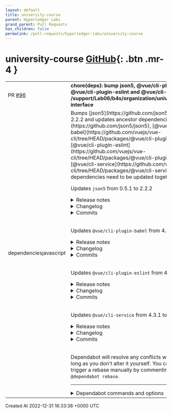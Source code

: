 ```yaml
---
layout: default
title: university-course
parent: Hyperledger Labs
grand_parent: Pull Requests
has_children: false
permalink: /pull-requests/hyperledger-labs/university-course
---
```


# university-course <span class="fs-3 right-align">[GitHub](https://github.com/hyperledger-labs/university-course){: .btn .mr-4 }</span>


<div>
    <table>
        <tr>
            <td>
                PR <a href="https://github.com/hyperledger-labs/university-course/pull/96" class=".btn">#96</a>
            </td>
            <td>
                <b>
                    chore(deps): bump json5, @vue/cli-plugin-babel, @vue/cli-plugin-eslint and @vue/cli-service in /support/Lab06/b4s/organization/university/user-interface
                </b>
            </td>
        </tr>
        <tr>
            <td>
                <span class="chip">dependencies</span><span class="chip">javascript</span>
            </td>
            <td>
                Bumps [json5](https://github.com/json5/json5) to 2.2.2 and updates ancestor dependencies [json5](https://github.com/json5/json5), [@vue/cli-plugin-babel](https://github.com/vuejs/vue-cli/tree/HEAD/packages/@vue/cli-plugin-babel), [@vue/cli-plugin-eslint](https://github.com/vuejs/vue-cli/tree/HEAD/packages/@vue/cli-plugin-eslint) and [@vue/cli-service](https://github.com/vuejs/vue-cli/tree/HEAD/packages/@vue/cli-service). These dependencies need to be updated together.

Updates `json5` from 0.5.1 to 2.2.2
<details>
<summary>Release notes</summary>
<p><em>Sourced from <a href="https://github.com/json5/json5/releases">json5's releases</a>.</em></p>
<blockquote>
<h2>v2.2.2</h2>
<ul>
<li>Fix: Properties with the name <code>__proto__</code> are added to objects and arrays.
(<a href="https://github-redirect.dependabot.com/json5/json5/issues/199">#199</a>) This also fixes a prototype pollution vulnerability reported by
Jonathan Gregson! (<a href="https://github-redirect.dependabot.com/json5/json5/issues/295">#295</a>).</li>
</ul>
<h2>v2.2.1</h2>
<ul>
<li>Fix: Removed dependence on minimist to patch CVE-2021-44906. (<a href="https://github-redirect.dependabot.com/json5/json5/issues/266">#266</a>)</li>
</ul>
<h2>v2.2.0</h2>
<ul>
<li>New: Accurate and documented TypeScript declarations are now included. There is no need to install <code>@types/json5</code>. (<a href="https://github-redirect.dependabot.com/json5/json5/issues/236">#236</a>, <a href="https://github-redirect.dependabot.com/json5/json5/issues/244">#244</a>)</li>
</ul>
<h3>v2.1.3 [<a href="https://github.com/json5/json5/tree/v2.1.3">code</a>, <a href="https://github.com/json5/json5/compare/v2.1.2...v2.1.3">diff</a>]</h3>
<ul>
<li>Fix: An out of memory bug when parsing numbers has been fixed. (<a href="https://github-redirect.dependabot.com/json5/json5/issues/228">#228</a>, <a href="https://github-redirect.dependabot.com/json5/json5/issues/229">#229</a>)</li>
</ul>
<h2>v2.1.2</h2>
<ul>
<li>Fix: Bump <code>minimist</code> to <code>v1.2.5</code>. (<a href="https://github-redirect.dependabot.com/json5/json5/issues/222">#222</a>)</li>
</ul>
<h2>v2.1.1</h2>
<ul>
<li>New: <code>package.json</code> and <code>package.json5</code> include a <code>module</code> property so
bundlers like webpack, rollup and parcel can take advantage of the ES Module
build. (<a href="https://github-redirect.dependabot.com/json5/json5/issues/208">#208</a>)</li>
<li>Fix: <code>stringify</code> outputs <code>\0</code> as <code>\\x00</code> when followed by a digit. (<a href="https://github-redirect.dependabot.com/json5/json5/issues/210">#210</a>)</li>
<li>Fix: Spelling mistakes have been fixed. (<a href="https://github-redirect.dependabot.com/json5/json5/issues/196">#196</a>)</li>
</ul>
<h2>v2.1.0</h2>
<ul>
<li>New: The <code>index.mjs</code> and <code>index.min.mjs</code> browser builds in the <code>dist</code> directory support ES6 modules. (<a href="https://github-redirect.dependabot.com/json5/json5/issues/187">#187</a>)</li>
</ul>
<h2>v2.0.1</h2>
<ul>
<li>Fix: The browser builds in the <code>dist</code> directory support ES5. (<a href="https://github-redirect.dependabot.com/json5/json5/issues/182">#182</a>)</li>
</ul>
<h2>v2.0.0</h2>
<ul>
<li>
<p><strong>Major</strong>: JSON5 officially supports Node.js v6 and later. Support for Node.js
v4 has been dropped. Since Node.js v6 supports ES5 features, the code has been
rewritten in native ES5, and the dependence on Babel has been eliminated.</p>
</li>
<li>
<p>New: Support for Unicode 10 has been added.</p>
</li>
<li>
<p>New: The test framework has been migrated from Mocha to Tap.</p>
</li>
<li>
<p>New: The browser build at <code>dist/index.js</code> is no longer minified by default. A
minified version is available at <code>dist/index.min.js</code>. (<a href="https://github-redirect.dependabot.com/json5/json5/issues/181">#181</a>)</p>
</li>
<li>
<p>Fix: The warning has been made clearer when line and paragraph separators are
used in strings.</p>
</li>
<li>
<p>Fix: <code>package.json5</code> has been restored, and it is automatically generated and</p>
</li>
</ul>
<!-- raw HTML omitted -->
</blockquote>
<p>... (truncated)</p>
</details>
<details>
<summary>Changelog</summary>
<p><em>Sourced from <a href="https://github.com/json5/json5/blob/main/CHANGELOG.md">json5's changelog</a>.</em></p>
<blockquote>
<h3>v2.2.2 [<a href="https://github.com/json5/json5/tree/v2.2.2">code</a>, <a href="https://github.com/json5/json5/compare/v2.2.1...v2.2.2">diff</a>]</h3>
<ul>
<li>Fix: Properties with the name <code>__proto__</code> are added to objects and arrays.
(<a href="https://github-redirect.dependabot.com/json5/json5/issues/199">#199</a>) This also fixes a prototype pollution vulnerability reported by
Jonathan Gregson! (<a href="https://github-redirect.dependabot.com/json5/json5/issues/295">#295</a>).</li>
</ul>
<h3>v2.2.1 [<a href="https://github.com/json5/json5/tree/v2.2.1">code</a>, <a href="https://github.com/json5/json5/compare/v2.2.0...v2.2.1">diff</a>]</h3>
<ul>
<li>Fix: Removed dependence on minimist to patch CVE-2021-44906. (<a href="https://github-redirect.dependabot.com/json5/json5/issues/266">#266</a>)</li>
</ul>
<h3>v2.2.0 [<a href="https://github.com/json5/json5/tree/v2.2.0">code</a>, <a href="https://github.com/json5/json5/compare/v2.1.3...v2.2.0">diff</a>]</h3>
<ul>
<li>New: Accurate and documented TypeScript declarations are now included. There
is no need to install <code>@types/json5</code>. (<a href="https://github-redirect.dependabot.com/json5/json5/issues/236">#236</a>, <a href="https://github-redirect.dependabot.com/json5/json5/issues/244">#244</a>)</li>
</ul>
<h3>v2.1.3 [<a href="https://github.com/json5/json5/tree/v2.1.3">code</a>, <a href="https://github.com/json5/json5/compare/v2.1.2...v2.1.3">diff</a>]</h3>
<ul>
<li>Fix: An out of memory bug when parsing numbers has been fixed. (<a href="https://github-redirect.dependabot.com/json5/json5/issues/228">#228</a>,
<a href="https://github-redirect.dependabot.com/json5/json5/issues/229">#229</a>)</li>
</ul>
<h3>v2.1.2 [<a href="https://github.com/json5/json5/tree/v2.1.2">code</a>, <a href="https://github.com/json5/json5/compare/v2.1.1...v2.1.2">diff</a>]</h3>
<ul>
<li>Fix: Bump <code>minimist</code> to <code>v1.2.5</code>. (<a href="https://github-redirect.dependabot.com/json5/json5/issues/222">#222</a>)</li>
</ul>
<h3>v2.1.1 [<a href="https://github.com/json5/json5/tree/v2.1.1">code</a>, <a href="https://github.com/json5/json5/compare/v2.0.1...v2.1.1">diff</a>]</h3>
<ul>
<li>New: <code>package.json</code> and <code>package.json5</code> include a <code>module</code> property so
bundlers like webpack, rollup and parcel can take advantage of the ES Module
build. (<a href="https://github-redirect.dependabot.com/json5/json5/issues/208">#208</a>)</li>
<li>Fix: <code>stringify</code> outputs <code>\0</code> as <code>\\x00</code> when followed by a digit. (<a href="https://github-redirect.dependabot.com/json5/json5/issues/210">#210</a>)</li>
<li>Fix: Spelling mistakes have been fixed. (<a href="https://github-redirect.dependabot.com/json5/json5/issues/196">#196</a>)</li>
</ul>
<!-- raw HTML omitted -->
</blockquote>
<p>... (truncated)</p>
</details>
<details>
<summary>Commits</summary>
<ul>
<li><a href="https://github.com/json5/json5/commit/14f8cb186e8abdfaccf6527171da7b1224374650"><code>14f8cb1</code></a> 2.2.2</li>
<li><a href="https://github.com/json5/json5/commit/10cc7ca9169b59c5e0f5afc03dbd870cd06bcc46"><code>10cc7ca</code></a> docs: update CHANGELOG for v2.2.2</li>
<li><a href="https://github.com/json5/json5/commit/7774c1097993bc3ce9f0ac4b722a32bf7d6871c8"><code>7774c10</code></a> fix: add <strong>proto</strong> to objects and arrays</li>
<li><a href="https://github.com/json5/json5/commit/edde30abd8b22facf2c06c72586b9f6edf12700d"><code>edde30a</code></a> Readme: slight tweak to intro</li>
<li><a href="https://github.com/json5/json5/commit/97286f8bd542c89dcee096bc05dd28ed2dfc1e16"><code>97286f8</code></a> Improve example in readme</li>
<li><a href="https://github.com/json5/json5/commit/d720b4fe4ad800b726da6b0f43c8454c4310fe8d"><code>d720b4f</code></a> Improve readme (e.g. explain JSON5 better!) (<a href="https://github-redirect.dependabot.com/json5/json5/issues/291">#291</a>)</li>
<li><a href="https://github.com/json5/json5/commit/910ce25914ed366a39a610b17bcd581b5da02d32"><code>910ce25</code></a> docs: fix spelling of Aseem</li>
<li><a href="https://github.com/json5/json5/commit/2aab4dd2a7c212dd4af7b91f29aa315c20251b92"><code>2aab4dd</code></a> test: require tap as t in cli tests</li>
<li><a href="https://github.com/json5/json5/commit/6d426865cec0ba7e20d4a98341e61cf26176b8fb"><code>6d42686</code></a> test: remove mocha syntax from tests</li>
<li><a href="https://github.com/json5/json5/commit/4798b9dbde850c8e84e59ac58ba2894ef184434d"><code>4798b9d</code></a> docs: update installation and usage for modules</li>
<li>Additional commits viewable in <a href="https://github.com/json5/json5/compare/v0.5.1...v2.2.2">compare view</a></li>
</ul>
</details>
<br />

Updates `@vue/cli-plugin-babel` from 4.3.1 to 5.0.8
<details>
<summary>Release notes</summary>
<p><em>Sourced from <a href="https://github.com/vuejs/vue-cli/releases"><code>@​vue/cli-plugin-babel</code>'s releases</a>.</em></p>
<blockquote>
<h2>v5.0.8</h2>
<h4>:bug: Bug Fix</h4>
<ul>
<li><code>@vue/cli-service</code>
<ul>
<li><a href="https://github.com/vuejs/vue-cli/commit/0260e4d">0260e4d</a> fix: add devServer.server.type to useHttps judgement (<a href="https://github-redirect.dependabot.com/vuejs/vue-cli/pull/7222">vuejs/vue-cli#7222</a>)</li>
</ul>
</li>
<li><code>@vue/cli-ui</code>
<ul>
<li><a href="https://github.com/vuejs/vue-cli/commit/07052c4">07052c4</a> fix: Vue CLI UI graphql subscription server error, fixes <a href="https://github-redirect.dependabot.com/vuejs/vue-cli/issues/7221">vuejs/vue-cli#7221</a></li>
</ul>
</li>
</ul>
<h2>v5.0.7</h2>
<ul>
<li><code>@vue/cli-service</code>
<ul>
<li><a href="https://github-redirect.dependabot.com/vuejs/vue-cli/pull/7202">#7202</a>, [<a href="https://github.com/vuejs/vue-cli/commit/558dea2">558dea2</a>] fix: support <code>devServer.server</code> option, avoid deprecation warnings (<a href="https://github.com/backrunner"><code>@​backrunner</code></a>, <a href="https://github.com/sodatea"><code>@​sodatea</code></a>)</li>
<li>[<a href="https://github.com/vuejs/vue-cli/commit/beffe8a">beffe8a</a>] fix: allow disabling progress plugin via <code>devServer.client.progress</code></li>
</ul>
</li>
<li><code>@vue/cli-ui</code>
<ul>
<li><a href="https://github-redirect.dependabot.com/vuejs/vue-cli/pull/7210">#7210</a> chore: upgrade to apollo-server-express 3.x</li>
</ul>
</li>
</ul>
<h4>Committers: 2</h4>
<ul>
<li>BackRunner (<a href="https://github.com/backrunner"><code>@​backrunner</code></a>)</li>
<li>Haoqun Jiang (<a href="https://github.com/sodatea"><code>@​sodatea</code></a>)</li>
</ul>
<h2>v5.0.6</h2>
<p>Fix compatibility with the upcoming Vue 2.7 (currently in alpha) and Vue Loader 15.10 (currently in beta).</p>
<p>In Vue 2.7, <code>vue-template-compiler</code> is no longer a required peer dependency. Rather, there's a new export under the main package as <code>vue/compiler-sfc</code>.</p>
<h2>v5.0.5</h2>
<h4>:bug: Bug Fix</h4>
<ul>
<li><code>@vue/cli</code>
<ul>
<li><a href="https://github-redirect.dependabot.com/vuejs/vue-cli/pull/7167">#7167</a> fix(upgrade): prevent changing the structure of package.json file during upgrade (<a href="https://github.com/blzsaa"><code>@​blzsaa</code></a>)</li>
</ul>
</li>
<li><code>@vue/cli-service</code>
<ul>
<li><a href="https://github-redirect.dependabot.com/vuejs/vue-cli/pull/7023">#7023</a> fix: windows vue.config.mjs support (<a href="https://github.com/xiaoxiangmoe"><code>@​xiaoxiangmoe</code></a>)</li>
</ul>
</li>
<li><code>@vue/cli-plugin-e2e-cypress</code>
<ul>
<li><a href="https://github.com/vuejs/vue-cli/commit/697bb44">[697bb44]</a> fix: should correctly resolve cypress bin path for Cypress 10 (Note that the project is still created with Cypress 9 by default, but you can upgrade to Cypress 10 on your own now)</li>
</ul>
</li>
</ul>
<h4>Committers: 3</h4>
<ul>
<li>Martijn Jacobs (<a href="https://github.com/maerteijn"><code>@​maerteijn</code></a>)</li>
<li>ZHAO Jinxiang (<a href="https://github.com/xiaoxiangmoe"><code>@​xiaoxiangmoe</code></a>)</li>
<li><a href="https://github.com/blzsaa"><code>@​blzsaa</code></a></li>
</ul>
<h2>v5.0.4</h2>
<h4>:bug: Bug Fix</h4>
<ul>
<li><code>@vue/cli-service</code>
<ul>
<li><a href="https://github-redirect.dependabot.com/vuejs/vue-cli/pull/7005">#7005</a> Better handling of <code>publicPath: 'auto'</code> (<a href="https://github.com/AndreiSoroka"><code>@​AndreiSoroka</code></a>)</li>
</ul>
</li>
<li><code>@vue/cli-shared-utils</code>, <code>@vue/cli-ui</code>
<ul>
<li><a href="https://github.com/vuejs/vue-cli/commit/75826d6">75826d6</a> fix: replace <code>node-ipc</code> with <code>@achrinza/node-ipc</code> to further secure the dependency chain</li>
</ul>
</li>
</ul>
<h4>Committers: 1</h4>
<ul>
<li>Andrei (<a href="https://github.com/AndreiSoroka"><code>@​AndreiSoroka</code></a>)</li>
<li>Haoqun Jiang (<a href="https://github.com/sodatea"><code>@​sodatea</code></a>)</li>
</ul>
<h2>v5.0.3</h2>
<!-- raw HTML omitted -->
</blockquote>
<p>... (truncated)</p>
</details>
<details>
<summary>Changelog</summary>
<p><em>Sourced from <a href="https://github.com/vuejs/vue-cli/blob/dev/CHANGELOG.md"><code>@​vue/cli-plugin-babel</code>'s changelog</a>.</em></p>
<blockquote>
<h2>5.0.7 (2022-07-05)</h2>
<ul>
<li><code>@vue/cli-service</code>
<ul>
<li><a href="https://github-redirect.dependabot.com/vuejs/vue-cli/pull/7202">#7202</a>, [<a href="https://github.com/vuejs/vue-cli/commit/558dea2">558dea2</a>] fix: support <code>devServer.server</code> option, avoid deprecation warnings (<a href="https://github.com/backrunner"><code>@​backrunner</code></a>, <a href="https://github.com/sodatea"><code>@​sodatea</code></a>)</li>
<li>[<a href="https://github.com/vuejs/vue-cli/commit/beffe8a">beffe8a</a>] fix: allow disabling progress plugin via <code>devServer.client.progress</code></li>
</ul>
</li>
<li><code>@vue/cli-ui</code>
<ul>
<li><a href="https://github-redirect.dependabot.com/vuejs/vue-cli/pull/7210">#7210</a> chore: upgrade to apollo-server-express 3.x</li>
</ul>
</li>
</ul>
<h4>Committers: 2</h4>
<ul>
<li>BackRunner (<a href="https://github.com/backrunner"><code>@​backrunner</code></a>)</li>
<li>Haoqun Jiang (<a href="https://github.com/sodatea"><code>@​sodatea</code></a>)</li>
</ul>
<h2>5.0.6 (2022-06-16)</h2>
<p>Fix compatibility with the upcoming Vue 2.7 (currently in alpha) and Vue Loader 15.10 (currently in beta).</p>
<p>In Vue 2.7, <code>vue-template-compiler</code> is no longer a required peer dependency. Rather, there's a new export under the main package as <code>vue/compiler-sfc</code>.</p>
<h2>5.0.5 (2022-06-16)</h2>
<h4>:bug: Bug Fix</h4>
<ul>
<li><code>@vue/cli</code>
<ul>
<li><a href="https://github-redirect.dependabot.com/vuejs/vue-cli/pull/7167">#7167</a> feat(upgrade): prevent changing the structure of package.json file during upgrade (<a href="https://github.com/blzsaa"><code>@​blzsaa</code></a>)</li>
</ul>
</li>
<li><code>@vue/cli-service</code>
<ul>
<li><a href="https://github-redirect.dependabot.com/vuejs/vue-cli/pull/7023">#7023</a> fix: windows vue.config.mjs support (<a href="https://github.com/xiaoxiangmoe"><code>@​xiaoxiangmoe</code></a>)</li>
</ul>
</li>
</ul>
<h4>Committers: 3</h4>
<ul>
<li>Martijn Jacobs (<a href="https://github.com/maerteijn"><code>@​maerteijn</code></a>)</li>
<li>ZHAO Jinxiang (<a href="https://github.com/xiaoxiangmoe"><code>@​xiaoxiangmoe</code></a>)</li>
<li><a href="https://github.com/blzsaa"><code>@​blzsaa</code></a></li>
</ul>
<h2>5.0.4 (2022-03-22)</h2>
<h4>:bug: Bug Fix</h4>
<ul>
<li><code>@vue/cli-service</code>
<ul>
<li><a href="https://github-redirect.dependabot.com/vuejs/vue-cli/pull/7005">#7005</a> Better handling of <code>publicPath: 'auto'</code> (<a href="https://github.com/AndreiSoroka"><code>@​AndreiSoroka</code></a>)</li>
</ul>
</li>
<li><code>@vue/cli-shared-utils</code>, <code>@vue/cli-ui</code>
<ul>
<li><a href="https://github.com/vuejs/vue-cli/commit/75826d6">75826d6</a> fix: replace <code>node-ipc</code> with <code>@achrinza/node-ipc</code> to further secure the dependency chain</li>
</ul>
</li>
</ul>
<h4>Committers: 1</h4>
<!-- raw HTML omitted -->
</blockquote>
<p>... (truncated)</p>
</details>
<details>
<summary>Commits</summary>
<ul>
<li><a href="https://github.com/vuejs/vue-cli/commit/b154dbd7aca4b4538e6c483b1d4b817499d7b8eb"><code>b154dbd</code></a> v5.0.8</li>
<li><a href="https://github.com/vuejs/vue-cli/commit/4a0655f7ac09b64d2b47506e7f21e7923d43262b"><code>4a0655f</code></a> v5.0.7</li>
<li><a href="https://github.com/vuejs/vue-cli/commit/ef08a08c41b028a2484f262414a8c91d151febc7"><code>ef08a08</code></a> v5.0.6</li>
<li><a href="https://github.com/vuejs/vue-cli/commit/98c66c93ae45d3347f62c56838caab86561ad4f7"><code>98c66c9</code></a> v5.0.5</li>
<li><a href="https://github.com/vuejs/vue-cli/commit/ca97fc2920a3fc9b0288d5fabef1a97356b8da23"><code>ca97fc2</code></a> v5.0.4</li>
<li><a href="https://github.com/vuejs/vue-cli/commit/dd53f26bc0c51fec7c5fb2c18f4769de984ad79c"><code>dd53f26</code></a> v5.0.3</li>
<li><a href="https://github.com/vuejs/vue-cli/commit/a859b1fdf26bca3fcd44b535965926da333d11f8"><code>a859b1f</code></a> v5.0.2</li>
<li><a href="https://github.com/vuejs/vue-cli/commit/92d80a89122cea830a4e7e32946af64b4c3b62f7"><code>92d80a8</code></a> v5.0.1</li>
<li><a href="https://github.com/vuejs/vue-cli/commit/c913cdcb67f4a8e7c1f8affd1a6ba9a93c0f3ebd"><code>c913cdc</code></a> v5.0.0</li>
<li><a href="https://github.com/vuejs/vue-cli/commit/75a6d690eee4c7b3e46528d6b1d7b0b7a6d2cf3d"><code>75a6d69</code></a> v5.0.0-rc.3</li>
<li>Additional commits viewable in <a href="https://github.com/vuejs/vue-cli/commits/v5.0.8/packages/@vue/cli-plugin-babel">compare view</a></li>
</ul>
</details>
<br />

Updates `@vue/cli-plugin-eslint` from 4.3.1 to 5.0.8
<details>
<summary>Release notes</summary>
<p><em>Sourced from <a href="https://github.com/vuejs/vue-cli/releases"><code>@​vue/cli-plugin-eslint</code>'s releases</a>.</em></p>
<blockquote>
<h2>v5.0.8</h2>
<h4>:bug: Bug Fix</h4>
<ul>
<li><code>@vue/cli-service</code>
<ul>
<li><a href="https://github.com/vuejs/vue-cli/commit/0260e4d">0260e4d</a> fix: add devServer.server.type to useHttps judgement (<a href="https://github-redirect.dependabot.com/vuejs/vue-cli/pull/7222">vuejs/vue-cli#7222</a>)</li>
</ul>
</li>
<li><code>@vue/cli-ui</code>
<ul>
<li><a href="https://github.com/vuejs/vue-cli/commit/07052c4">07052c4</a> fix: Vue CLI UI graphql subscription server error, fixes <a href="https://github-redirect.dependabot.com/vuejs/vue-cli/issues/7221">vuejs/vue-cli#7221</a></li>
</ul>
</li>
</ul>
<h2>v5.0.7</h2>
<ul>
<li><code>@vue/cli-service</code>
<ul>
<li><a href="https://github-redirect.dependabot.com/vuejs/vue-cli/pull/7202">#7202</a>, [<a href="https://github.com/vuejs/vue-cli/commit/558dea2">558dea2</a>] fix: support <code>devServer.server</code> option, avoid deprecation warnings (<a href="https://github.com/backrunner"><code>@​backrunner</code></a>, <a href="https://github.com/sodatea"><code>@​sodatea</code></a>)</li>
<li>[<a href="https://github.com/vuejs/vue-cli/commit/beffe8a">beffe8a</a>] fix: allow disabling progress plugin via <code>devServer.client.progress</code></li>
</ul>
</li>
<li><code>@vue/cli-ui</code>
<ul>
<li><a href="https://github-redirect.dependabot.com/vuejs/vue-cli/pull/7210">#7210</a> chore: upgrade to apollo-server-express 3.x</li>
</ul>
</li>
</ul>
<h4>Committers: 2</h4>
<ul>
<li>BackRunner (<a href="https://github.com/backrunner"><code>@​backrunner</code></a>)</li>
<li>Haoqun Jiang (<a href="https://github.com/sodatea"><code>@​sodatea</code></a>)</li>
</ul>
<h2>v5.0.6</h2>
<p>Fix compatibility with the upcoming Vue 2.7 (currently in alpha) and Vue Loader 15.10 (currently in beta).</p>
<p>In Vue 2.7, <code>vue-template-compiler</code> is no longer a required peer dependency. Rather, there's a new export under the main package as <code>vue/compiler-sfc</code>.</p>
<h2>v5.0.5</h2>
<h4>:bug: Bug Fix</h4>
<ul>
<li><code>@vue/cli</code>
<ul>
<li><a href="https://github-redirect.dependabot.com/vuejs/vue-cli/pull/7167">#7167</a> fix(upgrade): prevent changing the structure of package.json file during upgrade (<a href="https://github.com/blzsaa"><code>@​blzsaa</code></a>)</li>
</ul>
</li>
<li><code>@vue/cli-service</code>
<ul>
<li><a href="https://github-redirect.dependabot.com/vuejs/vue-cli/pull/7023">#7023</a> fix: windows vue.config.mjs support (<a href="https://github.com/xiaoxiangmoe"><code>@​xiaoxiangmoe</code></a>)</li>
</ul>
</li>
<li><code>@vue/cli-plugin-e2e-cypress</code>
<ul>
<li><a href="https://github.com/vuejs/vue-cli/commit/697bb44">[697bb44]</a> fix: should correctly resolve cypress bin path for Cypress 10 (Note that the project is still created with Cypress 9 by default, but you can upgrade to Cypress 10 on your own now)</li>
</ul>
</li>
</ul>
<h4>Committers: 3</h4>
<ul>
<li>Martijn Jacobs (<a href="https://github.com/maerteijn"><code>@​maerteijn</code></a>)</li>
<li>ZHAO Jinxiang (<a href="https://github.com/xiaoxiangmoe"><code>@​xiaoxiangmoe</code></a>)</li>
<li><a href="https://github.com/blzsaa"><code>@​blzsaa</code></a></li>
</ul>
<h2>v5.0.4</h2>
<h4>:bug: Bug Fix</h4>
<ul>
<li><code>@vue/cli-service</code>
<ul>
<li><a href="https://github-redirect.dependabot.com/vuejs/vue-cli/pull/7005">#7005</a> Better handling of <code>publicPath: 'auto'</code> (<a href="https://github.com/AndreiSoroka"><code>@​AndreiSoroka</code></a>)</li>
</ul>
</li>
<li><code>@vue/cli-shared-utils</code>, <code>@vue/cli-ui</code>
<ul>
<li><a href="https://github.com/vuejs/vue-cli/commit/75826d6">75826d6</a> fix: replace <code>node-ipc</code> with <code>@achrinza/node-ipc</code> to further secure the dependency chain</li>
</ul>
</li>
</ul>
<h4>Committers: 1</h4>
<ul>
<li>Andrei (<a href="https://github.com/AndreiSoroka"><code>@​AndreiSoroka</code></a>)</li>
<li>Haoqun Jiang (<a href="https://github.com/sodatea"><code>@​sodatea</code></a>)</li>
</ul>
<h2>v5.0.3</h2>
<!-- raw HTML omitted -->
</blockquote>
<p>... (truncated)</p>
</details>
<details>
<summary>Changelog</summary>
<p><em>Sourced from <a href="https://github.com/vuejs/vue-cli/blob/dev/CHANGELOG.md"><code>@​vue/cli-plugin-eslint</code>'s changelog</a>.</em></p>
<blockquote>
<h2>5.0.7 (2022-07-05)</h2>
<ul>
<li><code>@vue/cli-service</code>
<ul>
<li><a href="https://github-redirect.dependabot.com/vuejs/vue-cli/pull/7202">#7202</a>, [<a href="https://github.com/vuejs/vue-cli/commit/558dea2">558dea2</a>] fix: support <code>devServer.server</code> option, avoid deprecation warnings (<a href="https://github.com/backrunner"><code>@​backrunner</code></a>, <a href="https://github.com/sodatea"><code>@​sodatea</code></a>)</li>
<li>[<a href="https://github.com/vuejs/vue-cli/commit/beffe8a">beffe8a</a>] fix: allow disabling progress plugin via <code>devServer.client.progress</code></li>
</ul>
</li>
<li><code>@vue/cli-ui</code>
<ul>
<li><a href="https://github-redirect.dependabot.com/vuejs/vue-cli/pull/7210">#7210</a> chore: upgrade to apollo-server-express 3.x</li>
</ul>
</li>
</ul>
<h4>Committers: 2</h4>
<ul>
<li>BackRunner (<a href="https://github.com/backrunner"><code>@​backrunner</code></a>)</li>
<li>Haoqun Jiang (<a href="https://github.com/sodatea"><code>@​sodatea</code></a>)</li>
</ul>
<h2>5.0.6 (2022-06-16)</h2>
<p>Fix compatibility with the upcoming Vue 2.7 (currently in alpha) and Vue Loader 15.10 (currently in beta).</p>
<p>In Vue 2.7, <code>vue-template-compiler</code> is no longer a required peer dependency. Rather, there's a new export under the main package as <code>vue/compiler-sfc</code>.</p>
<h2>5.0.5 (2022-06-16)</h2>
<h4>:bug: Bug Fix</h4>
<ul>
<li><code>@vue/cli</code>
<ul>
<li><a href="https://github-redirect.dependabot.com/vuejs/vue-cli/pull/7167">#7167</a> feat(upgrade): prevent changing the structure of package.json file during upgrade (<a href="https://github.com/blzsaa"><code>@​blzsaa</code></a>)</li>
</ul>
</li>
<li><code>@vue/cli-service</code>
<ul>
<li><a href="https://github-redirect.dependabot.com/vuejs/vue-cli/pull/7023">#7023</a> fix: windows vue.config.mjs support (<a href="https://github.com/xiaoxiangmoe"><code>@​xiaoxiangmoe</code></a>)</li>
</ul>
</li>
</ul>
<h4>Committers: 3</h4>
<ul>
<li>Martijn Jacobs (<a href="https://github.com/maerteijn"><code>@​maerteijn</code></a>)</li>
<li>ZHAO Jinxiang (<a href="https://github.com/xiaoxiangmoe"><code>@​xiaoxiangmoe</code></a>)</li>
<li><a href="https://github.com/blzsaa"><code>@​blzsaa</code></a></li>
</ul>
<h2>5.0.4 (2022-03-22)</h2>
<h4>:bug: Bug Fix</h4>
<ul>
<li><code>@vue/cli-service</code>
<ul>
<li><a href="https://github-redirect.dependabot.com/vuejs/vue-cli/pull/7005">#7005</a> Better handling of <code>publicPath: 'auto'</code> (<a href="https://github.com/AndreiSoroka"><code>@​AndreiSoroka</code></a>)</li>
</ul>
</li>
<li><code>@vue/cli-shared-utils</code>, <code>@vue/cli-ui</code>
<ul>
<li><a href="https://github.com/vuejs/vue-cli/commit/75826d6">75826d6</a> fix: replace <code>node-ipc</code> with <code>@achrinza/node-ipc</code> to further secure the dependency chain</li>
</ul>
</li>
</ul>
<h4>Committers: 1</h4>
<!-- raw HTML omitted -->
</blockquote>
<p>... (truncated)</p>
</details>
<details>
<summary>Commits</summary>
<ul>
<li><a href="https://github.com/vuejs/vue-cli/commit/b154dbd7aca4b4538e6c483b1d4b817499d7b8eb"><code>b154dbd</code></a> v5.0.8</li>
<li><a href="https://github.com/vuejs/vue-cli/commit/4a0655f7ac09b64d2b47506e7f21e7923d43262b"><code>4a0655f</code></a> v5.0.7</li>
<li><a href="https://github.com/vuejs/vue-cli/commit/ef08a08c41b028a2484f262414a8c91d151febc7"><code>ef08a08</code></a> v5.0.6</li>
<li><a href="https://github.com/vuejs/vue-cli/commit/98c66c93ae45d3347f62c56838caab86561ad4f7"><code>98c66c9</code></a> v5.0.5</li>
<li><a href="https://github.com/vuejs/vue-cli/commit/ca97fc2920a3fc9b0288d5fabef1a97356b8da23"><code>ca97fc2</code></a> v5.0.4</li>
<li><a href="https://github.com/vuejs/vue-cli/commit/dd53f26bc0c51fec7c5fb2c18f4769de984ad79c"><code>dd53f26</code></a> v5.0.3</li>
<li><a href="https://github.com/vuejs/vue-cli/commit/a859b1fdf26bca3fcd44b535965926da333d11f8"><code>a859b1f</code></a> v5.0.2</li>
<li><a href="https://github.com/vuejs/vue-cli/commit/92d80a89122cea830a4e7e32946af64b4c3b62f7"><code>92d80a8</code></a> v5.0.1</li>
<li><a href="https://github.com/vuejs/vue-cli/commit/c913cdcb67f4a8e7c1f8affd1a6ba9a93c0f3ebd"><code>c913cdc</code></a> v5.0.0</li>
<li><a href="https://github.com/vuejs/vue-cli/commit/75a6d690eee4c7b3e46528d6b1d7b0b7a6d2cf3d"><code>75a6d69</code></a> v5.0.0-rc.3</li>
<li>Additional commits viewable in <a href="https://github.com/vuejs/vue-cli/commits/v5.0.8/packages/@vue/cli-plugin-eslint">compare view</a></li>
</ul>
</details>
<br />

Updates `@vue/cli-service` from 4.3.1 to 5.0.8
<details>
<summary>Release notes</summary>
<p><em>Sourced from <a href="https://github.com/vuejs/vue-cli/releases"><code>@​vue/cli-service</code>'s releases</a>.</em></p>
<blockquote>
<h2>v5.0.8</h2>
<h4>:bug: Bug Fix</h4>
<ul>
<li><code>@vue/cli-service</code>
<ul>
<li><a href="https://github.com/vuejs/vue-cli/commit/0260e4d">0260e4d</a> fix: add devServer.server.type to useHttps judgement (<a href="https://github-redirect.dependabot.com/vuejs/vue-cli/pull/7222">vuejs/vue-cli#7222</a>)</li>
</ul>
</li>
<li><code>@vue/cli-ui</code>
<ul>
<li><a href="https://github.com/vuejs/vue-cli/commit/07052c4">07052c4</a> fix: Vue CLI UI graphql subscription server error, fixes <a href="https://github-redirect.dependabot.com/vuejs/vue-cli/issues/7221">vuejs/vue-cli#7221</a></li>
</ul>
</li>
</ul>
<h2>v5.0.7</h2>
<ul>
<li><code>@vue/cli-service</code>
<ul>
<li><a href="https://github-redirect.dependabot.com/vuejs/vue-cli/pull/7202">#7202</a>, [<a href="https://github.com/vuejs/vue-cli/commit/558dea2">558dea2</a>] fix: support <code>devServer.server</code> option, avoid deprecation warnings (<a href="https://github.com/backrunner"><code>@​backrunner</code></a>, <a href="https://github.com/sodatea"><code>@​sodatea</code></a>)</li>
<li>[<a href="https://github.com/vuejs/vue-cli/commit/beffe8a">beffe8a</a>] fix: allow disabling progress plugin via <code>devServer.client.progress</code></li>
</ul>
</li>
<li><code>@vue/cli-ui</code>
<ul>
<li><a href="https://github-redirect.dependabot.com/vuejs/vue-cli/pull/7210">#7210</a> chore: upgrade to apollo-server-express 3.x</li>
</ul>
</li>
</ul>
<h4>Committers: 2</h4>
<ul>
<li>BackRunner (<a href="https://github.com/backrunner"><code>@​backrunner</code></a>)</li>
<li>Haoqun Jiang (<a href="https://github.com/sodatea"><code>@​sodatea</code></a>)</li>
</ul>
<h2>v5.0.6</h2>
<p>Fix compatibility with the upcoming Vue 2.7 (currently in alpha) and Vue Loader 15.10 (currently in beta).</p>
<p>In Vue 2.7, <code>vue-template-compiler</code> is no longer a required peer dependency. Rather, there's a new export under the main package as <code>vue/compiler-sfc</code>.</p>
<h2>v5.0.5</h2>
<h4>:bug: Bug Fix</h4>
<ul>
<li><code>@vue/cli</code>
<ul>
<li><a href="https://github-redirect.dependabot.com/vuejs/vue-cli/pull/7167">#7167</a> fix(upgrade): prevent changing the structure of package.json file during upgrade (<a href="https://github.com/blzsaa"><code>@​blzsaa</code></a>)</li>
</ul>
</li>
<li><code>@vue/cli-service</code>
<ul>
<li><a href="https://github-redirect.dependabot.com/vuejs/vue-cli/pull/7023">#7023</a> fix: windows vue.config.mjs support (<a href="https://github.com/xiaoxiangmoe"><code>@​xiaoxiangmoe</code></a>)</li>
</ul>
</li>
<li><code>@vue/cli-plugin-e2e-cypress</code>
<ul>
<li><a href="https://github.com/vuejs/vue-cli/commit/697bb44">[697bb44]</a> fix: should correctly resolve cypress bin path for Cypress 10 (Note that the project is still created with Cypress 9 by default, but you can upgrade to Cypress 10 on your own now)</li>
</ul>
</li>
</ul>
<h4>Committers: 3</h4>
<ul>
<li>Martijn Jacobs (<a href="https://github.com/maerteijn"><code>@​maerteijn</code></a>)</li>
<li>ZHAO Jinxiang (<a href="https://github.com/xiaoxiangmoe"><code>@​xiaoxiangmoe</code></a>)</li>
<li><a href="https://github.com/blzsaa"><code>@​blzsaa</code></a></li>
</ul>
<h2>v5.0.4</h2>
<h4>:bug: Bug Fix</h4>
<ul>
<li><code>@vue/cli-service</code>
<ul>
<li><a href="https://github-redirect.dependabot.com/vuejs/vue-cli/pull/7005">#7005</a> Better handling of <code>publicPath: 'auto'</code> (<a href="https://github.com/AndreiSoroka"><code>@​AndreiSoroka</code></a>)</li>
</ul>
</li>
<li><code>@vue/cli-shared-utils</code>, <code>@vue/cli-ui</code>
<ul>
<li><a href="https://github.com/vuejs/vue-cli/commit/75826d6">75826d6</a> fix: replace <code>node-ipc</code> with <code>@achrinza/node-ipc</code> to further secure the dependency chain</li>
</ul>
</li>
</ul>
<h4>Committers: 1</h4>
<ul>
<li>Andrei (<a href="https://github.com/AndreiSoroka"><code>@​AndreiSoroka</code></a>)</li>
<li>Haoqun Jiang (<a href="https://github.com/sodatea"><code>@​sodatea</code></a>)</li>
</ul>
<h2>v5.0.3</h2>
<!-- raw HTML omitted -->
</blockquote>
<p>... (truncated)</p>
</details>
<details>
<summary>Changelog</summary>
<p><em>Sourced from <a href="https://github.com/vuejs/vue-cli/blob/dev/CHANGELOG.md"><code>@​vue/cli-service</code>'s changelog</a>.</em></p>
<blockquote>
<h2>5.0.7 (2022-07-05)</h2>
<ul>
<li><code>@vue/cli-service</code>
<ul>
<li><a href="https://github-redirect.dependabot.com/vuejs/vue-cli/pull/7202">#7202</a>, [<a href="https://github.com/vuejs/vue-cli/commit/558dea2">558dea2</a>] fix: support <code>devServer.server</code> option, avoid deprecation warnings (<a href="https://github.com/backrunner"><code>@​backrunner</code></a>, <a href="https://github.com/sodatea"><code>@​sodatea</code></a>)</li>
<li>[<a href="https://github.com/vuejs/vue-cli/commit/beffe8a">beffe8a</a>] fix: allow disabling progress plugin via <code>devServer.client.progress</code></li>
</ul>
</li>
<li><code>@vue/cli-ui</code>
<ul>
<li><a href="https://github-redirect.dependabot.com/vuejs/vue-cli/pull/7210">#7210</a> chore: upgrade to apollo-server-express 3.x</li>
</ul>
</li>
</ul>
<h4>Committers: 2</h4>
<ul>
<li>BackRunner (<a href="https://github.com/backrunner"><code>@​backrunner</code></a>)</li>
<li>Haoqun Jiang (<a href="https://github.com/sodatea"><code>@​sodatea</code></a>)</li>
</ul>
<h2>5.0.6 (2022-06-16)</h2>
<p>Fix compatibility with the upcoming Vue 2.7 (currently in alpha) and Vue Loader 15.10 (currently in beta).</p>
<p>In Vue 2.7, <code>vue-template-compiler</code> is no longer a required peer dependency. Rather, there's a new export under the main package as <code>vue/compiler-sfc</code>.</p>
<h2>5.0.5 (2022-06-16)</h2>
<h4>:bug: Bug Fix</h4>
<ul>
<li><code>@vue/cli</code>
<ul>
<li><a href="https://github-redirect.dependabot.com/vuejs/vue-cli/pull/7167">#7167</a> feat(upgrade): prevent changing the structure of package.json file during upgrade (<a href="https://github.com/blzsaa"><code>@​blzsaa</code></a>)</li>
</ul>
</li>
<li><code>@vue/cli-service</code>
<ul>
<li><a href="https://github-redirect.dependabot.com/vuejs/vue-cli/pull/7023">#7023</a> fix: windows vue.config.mjs support (<a href="https://github.com/xiaoxiangmoe"><code>@​xiaoxiangmoe</code></a>)</li>
</ul>
</li>
</ul>
<h4>Committers: 3</h4>
<ul>
<li>Martijn Jacobs (<a href="https://github.com/maerteijn"><code>@​maerteijn</code></a>)</li>
<li>ZHAO Jinxiang (<a href="https://github.com/xiaoxiangmoe"><code>@​xiaoxiangmoe</code></a>)</li>
<li><a href="https://github.com/blzsaa"><code>@​blzsaa</code></a></li>
</ul>
<h2>5.0.4 (2022-03-22)</h2>
<h4>:bug: Bug Fix</h4>
<ul>
<li><code>@vue/cli-service</code>
<ul>
<li><a href="https://github-redirect.dependabot.com/vuejs/vue-cli/pull/7005">#7005</a> Better handling of <code>publicPath: 'auto'</code> (<a href="https://github.com/AndreiSoroka"><code>@​AndreiSoroka</code></a>)</li>
</ul>
</li>
<li><code>@vue/cli-shared-utils</code>, <code>@vue/cli-ui</code>
<ul>
<li><a href="https://github.com/vuejs/vue-cli/commit/75826d6">75826d6</a> fix: replace <code>node-ipc</code> with <code>@achrinza/node-ipc</code> to further secure the dependency chain</li>
</ul>
</li>
</ul>
<h4>Committers: 1</h4>
<!-- raw HTML omitted -->
</blockquote>
<p>... (truncated)</p>
</details>
<details>
<summary>Commits</summary>
<ul>
<li><a href="https://github.com/vuejs/vue-cli/commit/b154dbd7aca4b4538e6c483b1d4b817499d7b8eb"><code>b154dbd</code></a> v5.0.8</li>
<li><a href="https://github.com/vuejs/vue-cli/commit/0260e4dacd89b6edf63bef07fd80d3b6108f72b5"><code>0260e4d</code></a> fix: add devServer.server.type to useHttps judgement (<a href="https://github.com/vuejs/vue-cli/tree/HEAD/packages/@vue/cli-service/issues/7222">#7222</a>)</li>
<li><a href="https://github.com/vuejs/vue-cli/commit/4a0655f7ac09b64d2b47506e7f21e7923d43262b"><code>4a0655f</code></a> v5.0.7</li>
<li><a href="https://github.com/vuejs/vue-cli/commit/beffe8a50515c48b9ad5085e79d3c2b16ae76825"><code>beffe8a</code></a> fix: allow disabling progress plugin via <code>devServer.client.progress</code></li>
<li><a href="https://github.com/vuejs/vue-cli/commit/558dea2af693893ca75e372f286d92152bc8d960"><code>558dea2</code></a> fix: support <code>devServer.server</code> option, avoid deprecation warning</li>
<li><a href="https://github.com/vuejs/vue-cli/commit/bddd64d5b7eba65e1b0f0ec36fd8af2e7d5e3ce6"><code>bddd64d</code></a> fix: optimize the judgment on whether HTTPS has been set in options (<a href="https://github.com/vuejs/vue-cli/tree/HEAD/packages/@vue/cli-service/issues/7202">#7202</a>)</li>
<li><a href="https://github.com/vuejs/vue-cli/commit/ef08a08c41b028a2484f262414a8c91d151febc7"><code>ef08a08</code></a> v5.0.6</li>
<li><a href="https://github.com/vuejs/vue-cli/commit/fcf27e350e743a2fbc99d4c021dcd49e43cac929"><code>fcf27e3</code></a> fixup! fix: compatibility with Vue 2.7</li>
<li><a href="https://github.com/vuejs/vue-cli/commit/a648958b00758bd267743090a894c510ecaa8b40"><code>a648958</code></a> fix: compatibility with Vue 2.7</li>
<li><a href="https://github.com/vuejs/vue-cli/commit/98c66c93ae45d3347f62c56838caab86561ad4f7"><code>98c66c9</code></a> v5.0.5</li>
<li>Additional commits viewable in <a href="https://github.com/vuejs/vue-cli/commits/v5.0.8/packages/@vue/cli-service">compare view</a></li>
</ul>
</details>
<br />


Dependabot will resolve any conflicts with this PR as long as you don't alter it yourself. You can also trigger a rebase manually by commenting `@dependabot rebase`.

[//]: # (dependabot-automerge-start)
[//]: # (dependabot-automerge-end)

---

<details>
<summary>Dependabot commands and options</summary>
<br />

You can trigger Dependabot actions by commenting on this PR:
- `@dependabot rebase` will rebase this PR
- `@dependabot recreate` will recreate this PR, overwriting any edits that have been made to it
- `@dependabot merge` will merge this PR after your CI passes on it
- `@dependabot squash and merge` will squash and merge this PR after your CI passes on it
- `@dependabot cancel merge` will cancel a previously requested merge and block automerging
- `@dependabot reopen` will reopen this PR if it is closed
- `@dependabot close` will close this PR and stop Dependabot recreating it. You can achieve the same result by closing it manually
- `@dependabot ignore this major version` will close this PR and stop Dependabot creating any more for this major version (unless you reopen the PR or upgrade to it yourself)
- `@dependabot ignore this minor version` will close this PR and stop Dependabot creating any more for this minor version (unless you reopen the PR or upgrade to it yourself)
- `@dependabot ignore this dependency` will close this PR and stop Dependabot creating any more for this dependency (unless you reopen the PR or upgrade to it yourself)
- `@dependabot use these labels` will set the current labels as the default for future PRs for this repo and language
- `@dependabot use these reviewers` will set the current reviewers as the default for future PRs for this repo and language
- `@dependabot use these assignees` will set the current assignees as the default for future PRs for this repo and language
- `@dependabot use this milestone` will set the current milestone as the default for future PRs for this repo and language

You can disable automated security fix PRs for this repo from the [Security Alerts page](https://github.com/hyperledger-labs/university-course/network/alerts).

</details>
            </td>
        </tr>
    </table>
    <div class="right-align">
        Created At 2022-12-31 16:33:38 +0000 UTC
    </div>
</div>

